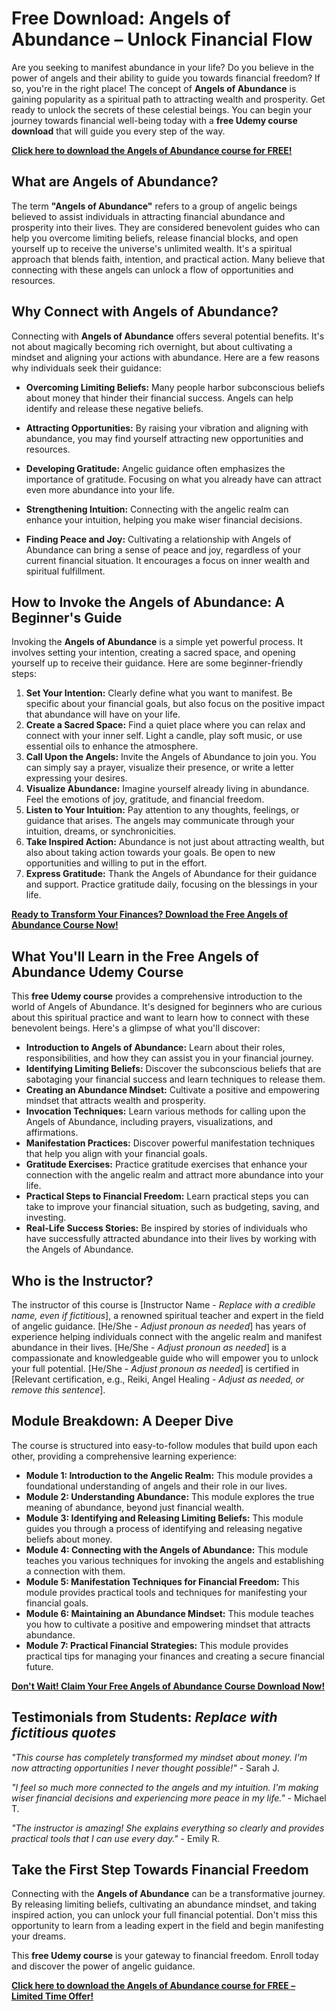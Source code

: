 # Free Download: Angels of Abundance – Unlock Financial Flow

Are you seeking to manifest abundance in your life? Do you believe in the power of angels and their ability to guide you towards financial freedom? If so, you're in the right place! The concept of **Angels of Abundance** is gaining popularity as a spiritual path to attracting wealth and prosperity. Get ready to unlock the secrets of these celestial beings. You can begin your journey towards financial well-being today with a **free Udemy course download** that will guide you every step of the way.

[**Click here to download the Angels of Abundance course for FREE!**](https://udemywork.com/angels-of-abundance)

## What are Angels of Abundance?

The term **"Angels of Abundance"** refers to a group of angelic beings believed to assist individuals in attracting financial abundance and prosperity into their lives. They are considered benevolent guides who can help you overcome limiting beliefs, release financial blocks, and open yourself up to receive the universe's unlimited wealth.  It's a spiritual approach that blends faith, intention, and practical action. Many believe that connecting with these angels can unlock a flow of opportunities and resources.

## Why Connect with Angels of Abundance?

Connecting with **Angels of Abundance** offers several potential benefits.  It's not about magically becoming rich overnight, but about cultivating a mindset and aligning your actions with abundance. Here are a few reasons why individuals seek their guidance:

*   **Overcoming Limiting Beliefs:** Many people harbor subconscious beliefs about money that hinder their financial success. Angels can help identify and release these negative beliefs.

*   **Attracting Opportunities:**  By raising your vibration and aligning with abundance, you may find yourself attracting new opportunities and resources.

*   **Developing Gratitude:**  Angelic guidance often emphasizes the importance of gratitude. Focusing on what you already have can attract even more abundance into your life.

*   **Strengthening Intuition:** Connecting with the angelic realm can enhance your intuition, helping you make wiser financial decisions.

*   **Finding Peace and Joy:** Cultivating a relationship with Angels of Abundance can bring a sense of peace and joy, regardless of your current financial situation.  It encourages a focus on inner wealth and spiritual fulfillment.

## How to Invoke the Angels of Abundance: A Beginner's Guide

Invoking the **Angels of Abundance** is a simple yet powerful process. It involves setting your intention, creating a sacred space, and opening yourself up to receive their guidance. Here are some beginner-friendly steps:

1.  **Set Your Intention:** Clearly define what you want to manifest.  Be specific about your financial goals, but also focus on the positive impact that abundance will have on your life.
2.  **Create a Sacred Space:** Find a quiet place where you can relax and connect with your inner self.  Light a candle, play soft music, or use essential oils to enhance the atmosphere.
3.  **Call Upon the Angels:**  Invite the Angels of Abundance to join you.  You can simply say a prayer, visualize their presence, or write a letter expressing your desires.
4.  **Visualize Abundance:**  Imagine yourself already living in abundance.  Feel the emotions of joy, gratitude, and financial freedom.
5.  **Listen to Your Intuition:** Pay attention to any thoughts, feelings, or guidance that arises.  The angels may communicate through your intuition, dreams, or synchronicities.
6.  **Take Inspired Action:** Abundance is not just about attracting wealth, but also about taking action towards your goals. Be open to new opportunities and willing to put in the effort.
7.  **Express Gratitude:**  Thank the Angels of Abundance for their guidance and support.  Practice gratitude daily, focusing on the blessings in your life.

[**Ready to Transform Your Finances? Download the Free Angels of Abundance Course Now!**](https://udemywork.com/angels-of-abundance)

## What You'll Learn in the Free Angels of Abundance Udemy Course

This **free Udemy course** provides a comprehensive introduction to the world of Angels of Abundance.  It's designed for beginners who are curious about this spiritual practice and want to learn how to connect with these benevolent beings. Here's a glimpse of what you'll discover:

*   **Introduction to Angels of Abundance:** Learn about their roles, responsibilities, and how they can assist you in your financial journey.
*   **Identifying Limiting Beliefs:** Discover the subconscious beliefs that are sabotaging your financial success and learn techniques to release them.
*   **Creating an Abundance Mindset:** Cultivate a positive and empowering mindset that attracts wealth and prosperity.
*   **Invocation Techniques:** Learn various methods for calling upon the Angels of Abundance, including prayers, visualizations, and affirmations.
*   **Manifestation Practices:**  Discover powerful manifestation techniques that help you align with your financial goals.
*   **Gratitude Exercises:**  Practice gratitude exercises that enhance your connection with the angelic realm and attract more abundance into your life.
*   **Practical Steps to Financial Freedom:**  Learn practical steps you can take to improve your financial situation, such as budgeting, saving, and investing.
*   **Real-Life Success Stories:**  Be inspired by stories of individuals who have successfully attracted abundance into their lives by working with the Angels of Abundance.

## Who is the Instructor?

The instructor of this course is [Instructor Name - *Replace with a credible name, even if fictitious*], a renowned spiritual teacher and expert in the field of angelic guidance. [He/She - *Adjust pronoun as needed*] has years of experience helping individuals connect with the angelic realm and manifest abundance in their lives. [He/She - *Adjust pronoun as needed*] is a compassionate and knowledgeable guide who will empower you to unlock your full potential. [He/She - *Adjust pronoun as needed*] is certified in [Relevant certification, e.g., Reiki, Angel Healing - *Adjust as needed, or remove this sentence*].

## Module Breakdown: A Deeper Dive

The course is structured into easy-to-follow modules that build upon each other, providing a comprehensive learning experience:

*   **Module 1: Introduction to the Angelic Realm:** This module provides a foundational understanding of angels and their role in our lives.
*   **Module 2: Understanding Abundance:** This module explores the true meaning of abundance, beyond just financial wealth.
*   **Module 3: Identifying and Releasing Limiting Beliefs:**  This module guides you through a process of identifying and releasing negative beliefs about money.
*   **Module 4: Connecting with the Angels of Abundance:** This module teaches you various techniques for invoking the angels and establishing a connection with them.
*   **Module 5: Manifestation Techniques for Financial Freedom:** This module provides practical tools and techniques for manifesting your financial goals.
*   **Module 6: Maintaining an Abundance Mindset:**  This module teaches you how to cultivate a positive and empowering mindset that attracts abundance.
*   **Module 7: Practical Financial Strategies:** This module provides practical tips for managing your finances and creating a secure financial future.

[**Don't Wait! Claim Your Free Angels of Abundance Course Download Now!**](https://udemywork.com/angels-of-abundance)

## Testimonials from Students: *Replace with fictitious quotes*

*"This course has completely transformed my mindset about money. I'm now attracting opportunities I never thought possible!"* - Sarah J.

*"I feel so much more connected to the angels and my intuition. I'm making wiser financial decisions and experiencing more peace in my life."* - Michael T.

*"The instructor is amazing! She explains everything so clearly and provides practical tools that I can use every day."* - Emily R.

## Take the First Step Towards Financial Freedom

Connecting with the **Angels of Abundance** can be a transformative journey. By releasing limiting beliefs, cultivating an abundance mindset, and taking inspired action, you can unlock your full financial potential. Don't miss this opportunity to learn from a leading expert in the field and begin manifesting your dreams.

This **free Udemy course** is your gateway to financial freedom. Enroll today and discover the power of angelic guidance.

[**Click here to download the Angels of Abundance course for FREE – Limited Time Offer!**](https://udemywork.com/angels-of-abundance)
